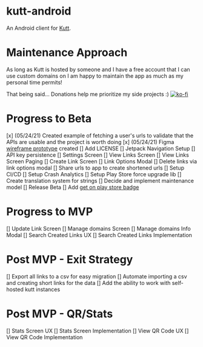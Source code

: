 # kutt-android
An Android client for [Kutt](http://kutt.it/).

# Maintenance Approach
As long as Kutt is hosted by someone and I have a free account that I can use custom domains on I am happy to maintain the app as much as my personal time permits!

That being said...
Donations help me prioritize my side projects :)
[![ko-fi](https://ko-fi.com/img/githubbutton_sm.svg)](https://ko-fi.com/S6S64QETK)

# Progress to Beta
[x] (05/24/21) Created example of fetching a user's urls to validate that the APIs are usable and the project is worth doing
[x] (05/24/21) Figma [wireframe prototype](data/kutt-android-wireframe.gif) created
[] Add LICENSE 
[] Jetpack Navigation Setup
[] API key persistence
[] Settings Screen
[] View Links Screen
[] View Links Screen Paging
[] Create Link Screen
[] Link Options Modal
[] Delete links via link options modal
[] Share urls to app to create shortened urls
[] Setup CI/CD
[] Setup Crash Analytics
[] Setup Play Store force upgrade lib
[] Create translation system for strings
[] Decide and implement maintenance model
[] Release Beta
[] Add [get on play store badge](https://play.google.com/intl/en_gb/badges/)

# Progress to MVP
[] Update Link Screen
[] Manage domains Screen
[] Manage domains Info Modal
[] Search Created Links UX
[] Search Created Links Implementation

# Post MVP - Exit Strategy
[] Export all links to a csv for easy migration
[] Automate importing a csv and creating short links for the data
[] Add the ability to work with self-hosted kutt instances

# Post MVP - QR/Stats
[] Stats Screen UX
[] Stats Screen Implementation
[] View QR Code UX
[] View QR Code Implementation
